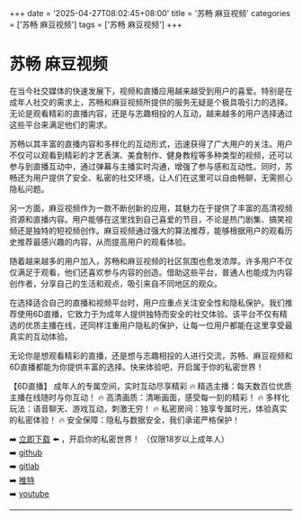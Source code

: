 +++
date = '2025-04-27T08:02:45+08:00'
title = '苏畅 麻豆视频'
categories = ['苏畅 麻豆视频']
tags = ['苏畅 麻豆视频']
+++

# 苏畅 麻豆视频

在当今社交媒体的快速发展下，视频和直播应用越来越受到用户的喜爱。特别是在成年人社交的需求上，苏畅和麻豆视频所提供的服务无疑是个极具吸引力的选择。无论是观看精彩的直播内容，还是与志趣相投的人互动，越来越多的用户选择通过这些平台来满足他们的需求。

苏畅以其丰富的直播内容和多样化的互动形式，迅速获得了广大用户的关注。用户不仅可以观看到精彩的才艺表演、美食制作、健身教程等多种类型的视频，还可以参与到直播互动中，通过弹幕与主播实时沟通，增强了参与感和互动性。同时，苏畅还为用户提供了安全、私密的社交环境，让人们在这里可以自由畅聊，无需担心隐私问题。

另一方面，麻豆视频作为一款不断创新的应用，其魅力在于提供了丰富的高清视频资源和直播内容。用户能够在这里找到自己喜爱的节目，不论是热门剧集、搞笑视频还是独特的短视频创作。麻豆视频通过强大的算法推荐，能够根据用户的观看历史推荐最感兴趣的内容，从而提高用户的观看体验。

随着越来越多的用户加入，苏畅和麻豆视频的社区氛围也愈发浓厚。许多用户不仅仅满足于观看，他们还喜欢参与内容的创造。借助这些平台，普通人也能成为内容创作者，分享自己的生活和观点，吸引来自不同地区的观众。

在选择适合自己的直播和视频平台时，用户应重点关注安全性和隐私保护。我们推荐使用6D直播，它致力于为成年人提供独特而安全的社交体验。该平台不仅有精选的优质主播在线，还同样注重用户隐私的保护，让每一位用户都能在这里享受最真实的互动体验。

无论你是想观看精彩的直播，还是想与志趣相投的人进行交流，苏畅、麻豆视频和6D直播都能为你提供丰富的选择。快来体验吧，开启属于你的私密世界！

【6D直播】
成年人的专属空间，实时互动尽享精彩
🔥 精选主播：每天数百位优质主播在线随时与你互动！
🔥 高清画质：清晰画面，感受每一刻的精彩！
🔥 多样化玩法：语音聊天、游戏互动，刺激无穷！
🔥 私密房间：独享专属时光，体验真实的私密体验！
🔥 安全保障：隐私与数据安全，我们承诺严格保护！

➡️ [立即下载](https://down123.s3.ap-east-1.amazonaws.com/down/down.html?channelCode=blog) ⬅️ ，开启你的私密世界！ （仅限18岁以上成年人）  
➡️ [github](https://aldult-live.github.io/)  
➡️ [gitlab](https://seo-09598d.gitlab.io/)  
➡️ [推特](https://x.com/wegame33)  
➡️ [youtube](https://www.youtube.com/@6Dlive)  

---
